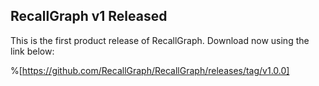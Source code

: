 ## RecallGraph v1 Released

This is the first product release of RecallGraph. Download now using the link below:

%[https://github.com/RecallGraph/RecallGraph/releases/tag/v1.0.0]
